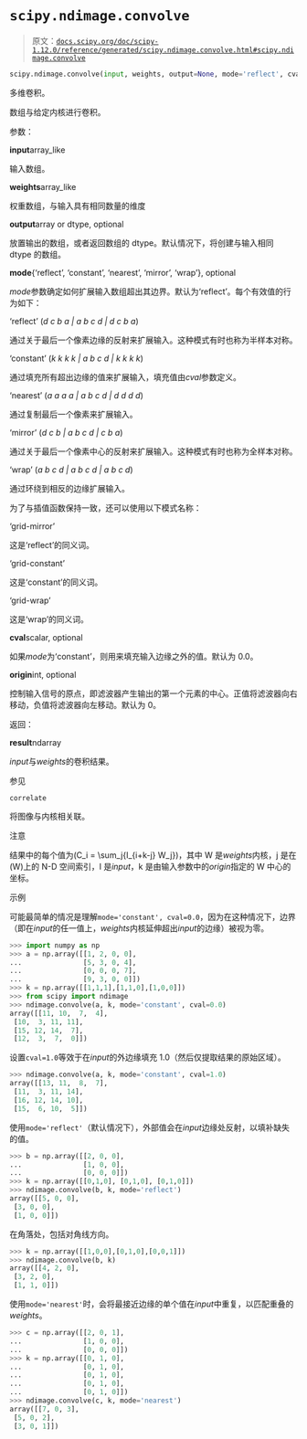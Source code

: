 # `scipy.ndimage.convolve`

> 原文：[`docs.scipy.org/doc/scipy-1.12.0/reference/generated/scipy.ndimage.convolve.html#scipy.ndimage.convolve`](https://docs.scipy.org/doc/scipy-1.12.0/reference/generated/scipy.ndimage.convolve.html#scipy.ndimage.convolve)

```py
scipy.ndimage.convolve(input, weights, output=None, mode='reflect', cval=0.0, origin=0)
```

多维卷积。

数组与给定内核进行卷积。

参数：

**input**array_like

输入数组。

**weights**array_like

权重数组，与输入具有相同数量的维度

**output**array or dtype, optional

放置输出的数组，或者返回数组的 dtype。默认情况下，将创建与输入相同 dtype 的数组。

**mode**{‘reflect’, ‘constant’, ‘nearest’, ‘mirror’, ‘wrap’}, optional

*mode*参数确定如何扩展输入数组超出其边界。默认为‘reflect’。每个有效值的行为如下：

‘reflect’ (*d c b a | a b c d | d c b a*)

通过关于最后一个像素边缘的反射来扩展输入。这种模式有时也称为半样本对称。

‘constant’ (*k k k k | a b c d | k k k k*)

通过填充所有超出边缘的值来扩展输入，填充值由*cval*参数定义。

‘nearest’ (*a a a a | a b c d | d d d d*)

通过复制最后一个像素来扩展输入。

‘mirror’ (*d c b | a b c d | c b a*)

通过关于最后一个像素中心的反射来扩展输入。这种模式有时也称为全样本对称。

‘wrap’ (*a b c d | a b c d | a b c d*)

通过环绕到相反的边缘扩展输入。

为了与插值函数保持一致，还可以使用以下模式名称：

‘grid-mirror’

这是‘reflect’的同义词。

‘grid-constant’

这是‘constant’的同义词。

‘grid-wrap’

这是‘wrap’的同义词。

**cval**scalar, optional

如果*mode*为‘constant’，则用来填充输入边缘之外的值。默认为 0.0。

**origin**int, optional

控制输入信号的原点，即滤波器产生输出的第一个元素的中心。正值将滤波器向右移动，负值将滤波器向左移动。默认为 0。

返回：

**result**ndarray

*input*与*weights*的卷积结果。

参见

`correlate`

将图像与内核相关联。

注意

结果中的每个值为\(C_i = \sum_j{I_{i+k-j} W_j}\)，其中 W 是*weights*内核，j 是在\(W\)上的 N-D 空间索引，I 是*input*，k 是由输入参数中的*origin*指定的 W 中心的坐标。

示例

可能最简单的情况是理解`mode='constant', cval=0.0`，因为在这种情况下，边界（即在*input*的任一值上，*weights*内核延伸超出*input*的边缘）被视为零。

```py
>>> import numpy as np
>>> a = np.array([[1, 2, 0, 0],
...               [5, 3, 0, 4],
...               [0, 0, 0, 7],
...               [9, 3, 0, 0]])
>>> k = np.array([[1,1,1],[1,1,0],[1,0,0]])
>>> from scipy import ndimage
>>> ndimage.convolve(a, k, mode='constant', cval=0.0)
array([[11, 10,  7,  4],
 [10,  3, 11, 11],
 [15, 12, 14,  7],
 [12,  3,  7,  0]]) 
```

设置`cval=1.0`等效于在*input*的外边缘填充 1.0（然后仅提取结果的原始区域）。

```py
>>> ndimage.convolve(a, k, mode='constant', cval=1.0)
array([[13, 11,  8,  7],
 [11,  3, 11, 14],
 [16, 12, 14, 10],
 [15,  6, 10,  5]]) 
```

使用`mode='reflect'`（默认情况下），外部值会在*input*边缘处反射，以填补缺失的值。

```py
>>> b = np.array([[2, 0, 0],
...               [1, 0, 0],
...               [0, 0, 0]])
>>> k = np.array([[0,1,0], [0,1,0], [0,1,0]])
>>> ndimage.convolve(b, k, mode='reflect')
array([[5, 0, 0],
 [3, 0, 0],
 [1, 0, 0]]) 
```

在角落处，包括对角线方向。

```py
>>> k = np.array([[1,0,0],[0,1,0],[0,0,1]])
>>> ndimage.convolve(b, k)
array([[4, 2, 0],
 [3, 2, 0],
 [1, 1, 0]]) 
```

使用`mode='nearest'`时，会将最接近边缘的单个值在*input*中重复，以匹配重叠的*weights*。

```py
>>> c = np.array([[2, 0, 1],
...               [1, 0, 0],
...               [0, 0, 0]])
>>> k = np.array([[0, 1, 0],
...               [0, 1, 0],
...               [0, 1, 0],
...               [0, 1, 0],
...               [0, 1, 0]])
>>> ndimage.convolve(c, k, mode='nearest')
array([[7, 0, 3],
 [5, 0, 2],
 [3, 0, 1]]) 
```
